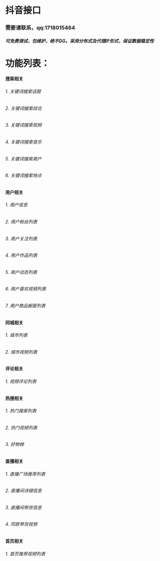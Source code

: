 抖音接口
=

### 需要请联系，qq:1718015464

##### 可免费测试，包维护，绝不GG。采用分布式及代理IP形式，保证数据稳定性


# 功能列表：
#### 搜索相关
###### 1. 关键词搜索话题
###### 2. 关键词搜索综合
###### 3. 关键词搜索视频
###### 4. 关键词搜索音乐
###### 5. 关键词搜索用户
###### 6. 关键词搜索地点


#### 用户相关
###### 1. 用户信息
###### 2. 用户粉丝列表
###### 3. 用户关注列表
###### 4. 用户作品列表
###### 5. 用户动态列表
###### 6. 用户喜欢视频列表
###### 7. 用户商品橱窗列表


#### 同城相关
###### 1. 城市列表
###### 2. 城市视频列表



#### 评论相关
###### 1. 视频评论列表


#### 热搜相关
###### 1. 热门搜索列表
###### 2. 热门视频列表
###### 3. 好物榜



#### 直播相关
###### 1. 直播广场推荐列表
###### 2. 直播间详细信息
###### 3. 直播间带货信息
###### 4. 同款带货视频



#### 首页相关
###### 1. 首页推荐视频列表
